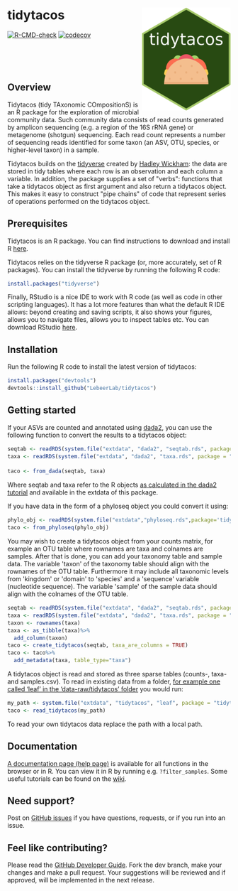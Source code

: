 tidytacos <img src="man/figures/logo.png" align="right" width="200"/>
======================
[![R-CMD-check](https://github.com/LebeerLab/tidytacos/actions/workflows/R-CMD-check.yaml/badge.svg)](https://github.com/LebeerLab/tidytacos/actions/workflows/R-CMD-check.yaml)
[![codecov](https://codecov.io/gh/LebeerLab/tidytacos/graph/badge.svg?token=532YS16DXU)](https://codecov.io/gh/LebeerLab/tidytacos)
<br><br><br><br><br>

## Overview

Tidytacos (tidy TAxonomic COmpositionS) is an R package for the exploration of microbial community data. Such community data consists of read counts generated by amplicon sequencing (e.g. a region of the 16S rRNA gene) or metagenome (shotgun) sequencing. Each read count represents a number of sequencing reads identified for some taxon (an ASV, OTU, species, or higher-level taxon) in a sample. 

Tidytacos builds on the [tidyverse](https://www.tidyverse.org/) created by [Hadley Wickham](http://hadley.nz/): the data are stored in tidy tables where each row is an observation and each column a variable. In addition, the package supplies a set of "verbs": functions that take a tidytacos object as first argument and also return a tidytacos object. This makes it easy to construct "pipe chains" of code that represent series of operations performed on the tidytacos object. 

## Prerequisites 

Tidytacos is an R package. You can find instructions to download and install R [here](https://cran.r-project.org/).

Tidytacos relies on the tidyverse R package (or, more accurately, set of R packages). You can install the tidyverse by running the following R code: 

```R
install.packages("tidyverse")
```

Finally, RStudio is a nice IDE to work with R code (as well as code in other scripting languages). It has a lot more features than what the default R IDE allows: beyond creating and saving scripts, it also shows your figures, allows you to navigate files, allows you to inspect tables etc. You can download RStudio [here](https://posit.co/downloads/). 

## Installation

Run the following R code to install the latest version of tidytacos: 

```R
install.packages("devtools")
devtools::install_github("LebeerLab/tidytacos")
```

## Getting started

If your ASVs are counted and annotated using [dada2](https://benjjneb.github.io/dada2/), you can use the following function to convert the results to a tidytacos object:
```R
seqtab <- readRDS(system.file("extdata", "dada2", "seqtab.rds", package = "tidytacos"))
taxa <- readRDS(system.file("extdata", "dada2", "taxa.rds", package = "tidytacos"))

taco <- from_dada(seqtab, taxa)

```
Where seqtab and taxa refer to the R objects [as calculated in the dada2 tutorial](https://benjjneb.github.io/dada2/tutorial.html) and available in the extdata of this package.

If you have data in the form of a phyloseq object you could convert it using:
```R
phylo_obj <- readRDS(system.file("extdata","phyloseq.rds",package='tidytacos'))
taco <- from_phyloseq(phylo_obj)
```

You may wish to create a tidytacos object from your counts matrix, for example an OTU table where rownames are taxa and colnames are samples. After that is done, you can add your taxonomy table and sample data. The variable 'taxon' of the taxonomy table should align with the rownames of the OTU table. Furthermore it may include all taxonomic levels from 'kingdom' or 'domain' to 'species' and a 'sequence' variable (nucleotide sequence). The variable 'sample' of the sample data should align with the colnames of the OTU table.
```R
seqtab <- readRDS(system.file("extdata", "dada2", "seqtab.rds", package = "tidytacos"))
taxa <- readRDS(system.file("extdata", "dada2", "taxa.rds", package = "tidytacos"))
taxon <- rownames(taxa)
taxa <- as_tibble(taxa)%>%
  add_column(taxon)
taco <- create_tidytacos(seqtab, taxa_are_columns = TRUE)
taco <- taco%>%
  add_metadata(taxa, table_type="taxa")
```

A tidytacos object is read and stored as three sparse tables (counts-, taxa- and samples.csv). 
To read in existing data from a folder, [for example one called ‘leaf’ in the ‘data-raw/tidytacos’ folder](https://github.com/LebeerLab/tidytacos/tree/dev/data-raw/tidytacos/leaf) you would run:
```R
my_path <- system.file("extdata", "tidytacos", "leaf", package = "tidytacos")
taco <- read_tidytacos(my_path)
```
To read your own tidytacos data replace the path with a local path.


## Documentation

[A documentation page (help page)](https://lebeerlab.github.io/tidytacos/reference/index.html) is available for all functions in the browser or in R. You can view it in R by running e.g. `?filter_samples`. Some useful tutorials can be found on the [wiki](https://github.com/LebeerLab/tidytacos/wiki). 

## Need support?

Post on [GitHub issues](https://github.com/LebeerLab/tidytacos/issues) if you have questions, requests, or if you run into an issue.

## Feel like contributing?

Please read the [GitHub Developer Guide](https://github.com/LebeerLab/tidytacos/wiki/Developer-Guide). Fork the dev branch, make your changes and make a pull request. Your suggestions will be reviewed and if approved, will be implemented in the next release.

